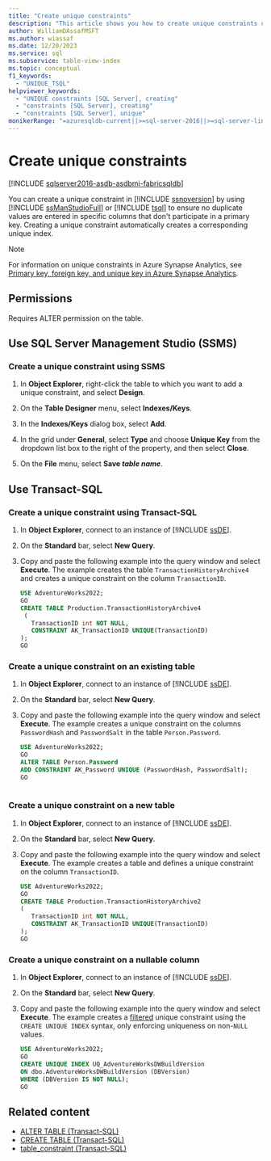 ```yaml
---
title: "Create unique constraints"
description: "This article shows you how to create unique constraints using SQL Server Management Studio and Transact-SQL."
author: WilliamDAssafMSFT
ms.author: wiassaf
ms.date: 12/20/2023
ms.service: sql
ms.subservice: table-view-index
ms.topic: conceptual
f1_keywords:
  - "UNIQUE_TSQL"
helpviewer_keywords:
  - "UNIQUE constraints [SQL Server], creating"
  - "constraints [SQL Server], creating"
  - "constraints [SQL Server], unique"
monikerRange: "=azuresqldb-current||>=sql-server-2016||>=sql-server-linux-2017||=azuresqldb-mi-current||=fabric"
---
```

# Create unique constraints

[!INCLUDE [sqlserver2016-asdb-asdbmi-fabricsqldb](../../includes/applies-to-version/sqlserver2016-asdb-asdbmi-fabricsqldb.md)]

You can create a unique constraint in [!INCLUDE [ssnoversion](../../includes/ssnoversion-md.md)] by using [!INCLUDE [ssManStudioFull](../../includes/ssmanstudiofull-md.md)] or [!INCLUDE [tsql](../../includes/tsql-md.md)] to ensure no duplicate values are entered in specific columns that don't participate in a primary key. Creating a unique constraint automatically creates a corresponding unique index.  
  
> [!NOTE]
> For information on unique constraints in Azure Synapse Analytics, see [Primary key, foreign key, and unique key in Azure Synapse Analytics](/azure/sql-data-warehouse/sql-data-warehouse-table-constraints).
  
## <a id="Security"></a> <a name="Permissions"></a> Permissions

Requires ALTER permission on the table.  

## <a id="SSMSProcedure"></a> Use SQL Server Management Studio (SSMS)
  
### <a id="to-create-a-unique-constraint-using-ssms"></a> Create a unique constraint using SSMS
  
1. In **Object Explorer**, right-click the table to which you want to add a unique constraint, and select **Design**.  
  
1. On the **Table Designer** menu, select **Indexes/Keys**.  
  
1. In the **Indexes/Keys** dialog box, select **Add**.  
  
1. In the grid under **General**, select **Type** and choose **Unique Key** from the dropdown list box to the right of the property, and then select **Close**.  
  
1. On the **File** menu, select **Save _table name_**.  

## <a id="TsqlExample"></a> <a name="TsqlProcedure"></a> Use Transact-SQL

### <a id="to-create-a-unique-constraint-using-transact-sql"></a> Create a unique constraint using Transact-SQL
  
1. In **Object Explorer**, connect to an instance of [!INCLUDE [ssDE](../../includes/ssde-md.md)].  
  
1. On the **Standard** bar, select **New Query**.  
  
1. Copy and paste the following example into the query window and select **Execute**. The example creates the table `TransactionHistoryArchive4` and creates a unique constraint on the column `TransactionID`.  
  
    ```sql  
    USE AdventureWorks2022;  
    GO  
    CREATE TABLE Production.TransactionHistoryArchive4  
     (  
       TransactionID int NOT NULL,   
       CONSTRAINT AK_TransactionID UNIQUE(TransactionID)   
    );   
    GO  
    ```  
  
### <a id="to-create-a-unique-constraint-on-an-existing-table"></a> Create a unique constraint on an existing table
  
1. In **Object Explorer**, connect to an instance of [!INCLUDE [ssDE](../../includes/ssde-md.md)].  
  
1. On the **Standard** bar, select **New Query**.  
  
1. Copy and paste the following example into the query window and select **Execute**. The example creates a unique constraint on the columns `PasswordHash` and `PasswordSalt` in the table `Person.Password`.  
  
    ```sql  
    USE AdventureWorks2022;   
    GO  
    ALTER TABLE Person.Password   
    ADD CONSTRAINT AK_Password UNIQUE (PasswordHash, PasswordSalt);   
    GO  
  
    ```  
  
### <a id="to-create-a-unique-constraint-on-a-new-table"></a> Create a unique constraint on a new table
  
1. In **Object Explorer**, connect to an instance of [!INCLUDE [ssDE](../../includes/ssde-md.md)].  
  
1. On the **Standard** bar, select **New Query**.  
  
1. Copy and paste the following example into the query window and select **Execute**. The example creates a table and defines a unique constraint on the column `TransactionID`.  
  
    ```sql  
    USE AdventureWorks2022;  
    GO  
    CREATE TABLE Production.TransactionHistoryArchive2  
    (  
       TransactionID int NOT NULL,  
       CONSTRAINT AK_TransactionID UNIQUE(TransactionID)  
    );  
    GO  
    ```

### Create a unique constraint on a nullable column

1. In **Object Explorer**, connect to an instance of [!INCLUDE [ssDE](../../includes/ssde-md.md)].  

1. On the **Standard** bar, select **New Query**.  

1. Copy and paste the following example into the query window and select **Execute**. The example creates a [filtered](../indexes/create-filtered-indexes.md) unique constraint using the `CREATE UNIQUE INDEX` syntax, only enforcing uniqueness on non-`NULL` values.

    ```sql  
    USE AdventureWorks2022;  
    GO
    CREATE UNIQUE INDEX UQ_AdventureWorksDWBuildVersion
    ON dbo.AdventureWorksDWBuildVersion (DBVersion)
    WHERE (DBVersion IS NOT NULL);
    GO  
    ```  

## Related content

- [ALTER TABLE (Transact-SQL)](../../t-sql/statements/alter-table-transact-sql.md)
- [CREATE TABLE (Transact-SQL)](../../t-sql/statements/create-table-transact-sql.md)
- [table_constraint (Transact-SQL)](../../t-sql/statements/alter-table-table-constraint-transact-sql.md)
